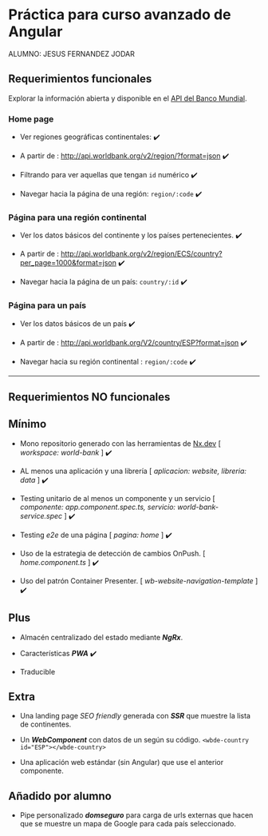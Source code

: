 # Práctica para curso avanzado de Angular

ALUMNO: JESUS FERNANDEZ JODAR

## Requerimientos funcionales

Explorar la información abierta y disponible en el [API del Banco Mundial](https://datahelpdesk.worldbank.org/knowledgebase/articles/898581-api-basic-call-structures).


### Home page

- Ver regiones geográficas continentales: :heavy_check_mark:

- A partir de : http://api.worldbank.org/v2/region/?format=json :heavy_check_mark:

- Filtrando para ver aquellas que tengan `id` numérico :heavy_check_mark:

- Navegar hacia la página de una región: `region/:code` :heavy_check_mark:

### Página para una región continental

- Ver los datos básicos del continente y los países pertenecientes. :heavy_check_mark:

- A partir de : http://api.worldbank.org/v2/region/ECS/country?per_page=1000&format=json :heavy_check_mark:

- Navegar hacia la página de un país: `country/:id` :heavy_check_mark:

### Página para un país

- Ver los datos básicos de un país :heavy_check_mark:

- A partir de : http://api.worldbank.org/V2/country/ESP?format=json :heavy_check_mark:

- Navegar hacia su región continental : `region/:code` :heavy_check_mark:

---

## Requerimientos NO funcionales

## Mínimo

- Mono repositorio generado con las herramientas de [Nx.dev](https://nx.dev/angular) [ _workspace: world-bank_ ] :heavy_check_mark:

- AL menos una aplicación y una librería  [ _aplicacion: website, libreria: data_ ] :heavy_check_mark:

- Testing unitario de al menos un componente y un servicio  [ _componente: app.component.spec.ts, servicio: world-bank-service.spec_ ] :heavy_check_mark:

- Testing _e2e_ de una página  [ _pagina: home_ ] :heavy_check_mark:

- Uso de la estrategia de detección de cambios OnPush. [ _home.component.ts_ ] :heavy_check_mark:

- Uso del patrón Container Presenter.  [ _wb-website-navigation-template_ ] :heavy_check_mark:

## Plus

- Almacén centralizado del estado mediante **_NgRx_**.

- Características **_PWA_** :heavy_check_mark:

- Traducible

## Extra

- Una landing page _SEO friendly_ generada con **_SSR_** que muestre la lista de continentes.

- Un _**WebComponent**_ con datos de un según su código. `<wbde-country id="ESP"></wbde-country>`

- Una aplicación web estándar (sin Angular) que use el anterior componente.


## Añadido por alumno

- Pipe personalizado **_domseguro_** para carga de urls externas que hacen que se muestre un mapa de Google para cada país seleccionado.